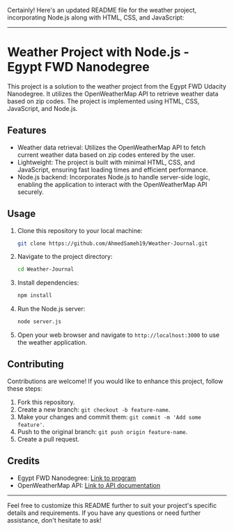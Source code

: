 Certainly! Here's an updated README file for the weather project, incorporating Node.js along with HTML, CSS, and JavaScript:

---

# Weather Project with Node.js - Egypt FWD Nanodegree

This project is a solution to the weather project from the Egypt FWD Udacity Nanodegree. It utilizes the OpenWeatherMap API to retrieve weather data based on zip codes. The project is implemented using HTML, CSS, JavaScript, and Node.js.


## Features

- Weather data retrieval: Utilizes the OpenWeatherMap API to fetch current weather data based on zip codes entered by the user.
- Lightweight: The project is built with minimal HTML, CSS, and JavaScript, ensuring fast loading times and efficient performance.
- Node.js backend: Incorporates Node.js to handle server-side logic, enabling the application to interact with the OpenWeatherMap API securely.

## Usage

1. Clone this repository to your local machine:

    ```bash
    git clone https://github.com/AhmedSameh19/Weather-Journal.git
    ```

2. Navigate to the project directory:

    ```bash
    cd Weather-Journal
    ```

3. Install dependencies:

    ```bash
    npm install
    ```

4. Run the Node.js server:

    ```bash
    node server.js
    ```

5. Open your web browser and navigate to `http://localhost:3000` to use the weather application.

## Contributing

Contributions are welcome! If you would like to enhance this project, follow these steps:

1. Fork this repository.
2. Create a new branch: `git checkout -b feature-name`.
3. Make your changes and commit them: `git commit -m 'Add some feature'`.
4. Push to the original branch: `git push origin feature-name`.
5. Create a pull request.

## Credits

- Egypt FWD Nanodegree: [Link to program](https://egfwd.com/)
- OpenWeatherMap API: [Link to API documentation](https://openweathermap.org/api)


---

Feel free to customize this README further to suit your project's specific details and requirements. If you have any questions or need further assistance, don't hesitate to ask!
